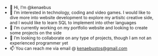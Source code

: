 - 👋 Hi, I’m @kenaebus
- 👀 I’m interested in technology, coding and video games. I would like to dive more into website development to explore my artisitc creative side, and I would like to learn SQL to implement into other languages
- 🌱 I’m currently working on my portfolio website and looking to create some projects on the side
- 💞️ I’m looking to collaborate on any type of projects, though I am not an experienced programmer yet
- 📫 You can reach me via email @ kenaebustos@gmail.com

<!---
kenaebus/kenaebus is a ✨ special ✨ repository because its `README.md` (this file) appears on your GitHub profile.
You can click the Preview link to take a look at your changes.
--->

<!--START_SECTION:waka-->
<!--END_SECTION:waka-->
